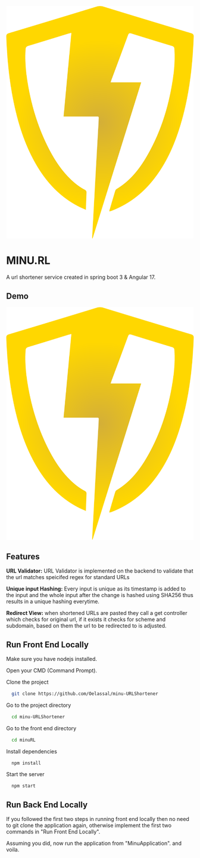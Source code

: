 
![Logo](minuRL/src/assets/Minurl_logo.png)


# MINU.RL 

A url shortener service created in spring boot 3 & Angular 17.


## Demo

[![IMAGE ALT TEXT HERE](minuRL/src/assets/Minurl_logo.png)](https://www.youtu.be/yO0q7JM-2Tc)


## Features

**URL Validator:** URL Validator is implemented on the backend to validate that the url matches speicifed regex for standard URLs

**Unique input Hashing:** Every input is unique as its timestamp is added to the input and the whole input after the change is hashed using SHA256 thus results in a unique hashing everytime.

**Redirect View:** when shortened URLs are pasted they call a get controller which checks for original url, if it exists it checks for scheme and subdomain, based on them the url to be redirected to is adjusted.


## Run Front End Locally

Make sure you have nodejs installed.

Open your CMD (Command Prompt).

Clone the project

```bash
  git clone https://github.com/Oelassal/minu-URLShortener
```

Go to the project directory

```bash
  cd minu-URLShortener
```

Go to the front end directory

```bash
  cd minuRL
```


Install dependencies

```bash
  npm install
```

Start the server

```bash
  npm start
```


## Run Back End Locally

If you followed the first two steps in running front end locally then no need to git clone the application again, otherwise implement the first two commands in "Run Front End Locally".

Assuming you did, now run the application from "MinuApplication". and voila.

    